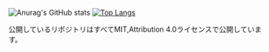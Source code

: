 ![Anurag's GitHub stats](https://github-readme-stats.vercel.app/api?username=Naxii-e&show_icons=true&theme=dark)
[![Top Langs](https://github-readme-stats.vercel.app/api/top-langs/?username=Naxii-e&theme=dark)](https://github.com/anuraghazra/github-readme-stats)

公開しているリポジトリはすべてMIT,Attribution 4.0ライセンスで公開しています。
